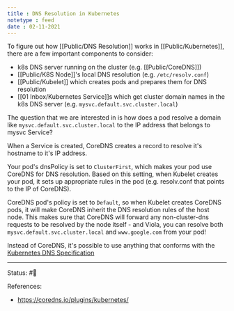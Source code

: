 ```yaml
---
title : DNS Resolution in Kubernetes
notetype : feed
date : 02-11-2021
---
```


To figure out how [[Public/DNS Resolution]] works in [[Public/Kubernetes]], there are a few important components to consider:
- k8s DNS server running on the cluster (e.g. [[Public/CoreDNS]])
- [[Public/K8S Node]]'s local DNS resolution (e.g. `/etc/resolv.conf`)
- [[Public/Kubelet]] which creates pods and prepares them for DNS resolution
- [[01 Inbox/Kubernetes Service]]s which get cluster domain names in the k8s DNS server (e.g. `mysvc.default.svc.cluster.local`)

The question that we are interested in is how does a pod resolve a domain like `mysvc.default.svc.cluster.local` to the IP address that belongs to mysvc Service?

When a Service is created, CoreDNS creates a record to resolve it's hostname to it's IP address.

Your pod's dnsPolicy is set to `ClusterFirst`, which makes your pod use CoreDNS for DNS resolution. Based on this setting, when Kubelet creates your pod, it sets up appropriate rules in the pod (e.g. resolv.conf that points to the IP of CoreDNS). 

CoreDNS pod's policy is set to `Default`, so when Kubelet creates CoreDNS pods, it will make CoreDNS inherit the DNS resolution rules of the host node. This makes sure that CoreDNS will forward any non-cluster-dns requests to be resolved by the node itself - and Viola, you can resolve both `mysvc.default.svc.cluster.local` and `www.google.com` from your pod!

Instead of CoreDNS, it's possible to use anything that conforms with the [Kubernetes DNS Specification](https://github.com/kubernetes/dns/blob/master/docs/specification.md)

-----

Status: #🌲 

References:
- https://coredns.io/plugins/kubernetes/

